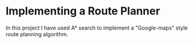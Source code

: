 # Implementing a Route Planner
In this project I have used A* search to implement a "Google-maps" style route planning algorithm.

